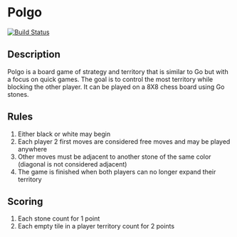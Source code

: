 # Polgo

[![Build Status](https://travis-ci.org/dmorand/polgo-node.svg?branch=master)](https://travis-ci.org/dmorand/polgo-node)

## Description

Polgo is a board game of strategy and territory that is similar to Go but with a focus on quick games.  The goal is to control the most territory while blocking the other player.  It can be played on a 8X8 chess board using Go stones.  

## Rules

1. Either black or white may begin
2. Each player 2 first moves are considered free moves and may be played anywhere
3. Other moves must be adjacent to another stone of the same color (diagonal is not considered adjacent)
4. The game is finished when both players can no longer expand their territory

## Scoring

1. Each stone count for 1 point
2. Each empty tile in a player territory count for 2 points
